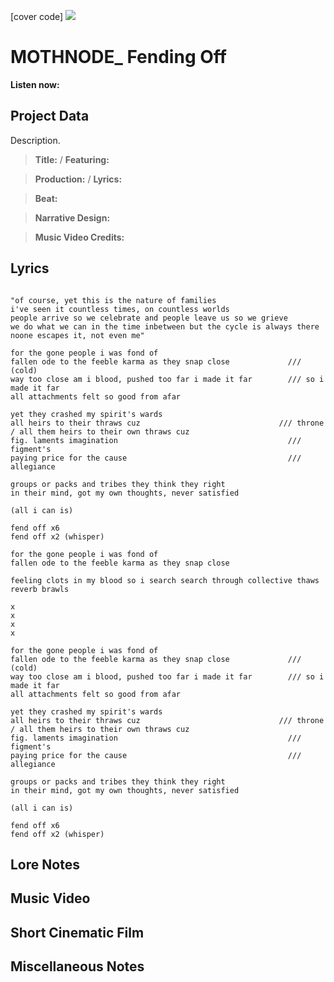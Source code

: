 [cover code] ![](57175019_319474918741616_8502199518755923887_n.jpg)

# MOTHNODE_ Fending Off

**Listen now:** 

## Project Data

Description.

> **Title:**  / **Featuring:** 

> **Production:**  / **Lyrics:** 

> **Beat:**

> **Narrative Design:**

> **Music Video Credits:**


## Lyrics

```

"of course, yet this is the nature of families
i've seen it countless times, on countless worlds
people arrive so we celebrate and people leave us so we grieve
we do what we can in the time inbetween but the cycle is always there
noone escapes it, not even me"

for the gone people i was fond of
fallen ode to the feeble karma as they snap close             /// (cold)
way too close am i blood, pushed too far i made it far        /// so i made it far
all attachments felt so good from afar 

yet they crashed my spirit's wards
all heirs to their thraws cuz                               /// throne / all them heirs to their own thraws cuz
fig. laments imagination                                      /// figment's
paying price for the cause                                    /// allegiance

groups or packs and tribes they think they right
in their mind, got my own thoughts, never satisfied

(all i can is)

fend off x6
fend off x2 (whisper)

for the gone people i was fond of
fallen ode to the feeble karma as they snap close

feeling clots in my blood so i search search through collective thaws
reverb brawls

x
x
x
x

for the gone people i was fond of
fallen ode to the feeble karma as they snap close             /// (cold)
way too close am i blood, pushed too far i made it far        /// so i made it far
all attachments felt so good from afar 

yet they crashed my spirit's wards
all heirs to their thraws cuz                               /// throne / all them heirs to their own thraws cuz
fig. laments imagination                                      /// figment's
paying price for the cause                                    /// allegiance

groups or packs and tribes they think they right
in their mind, got my own thoughts, never satisfied

(all i can is)

fend off x6
fend off x2 (whisper)

```

## Lore Notes

## Music Video

## Short Cinematic Film

## Miscellaneous Notes
